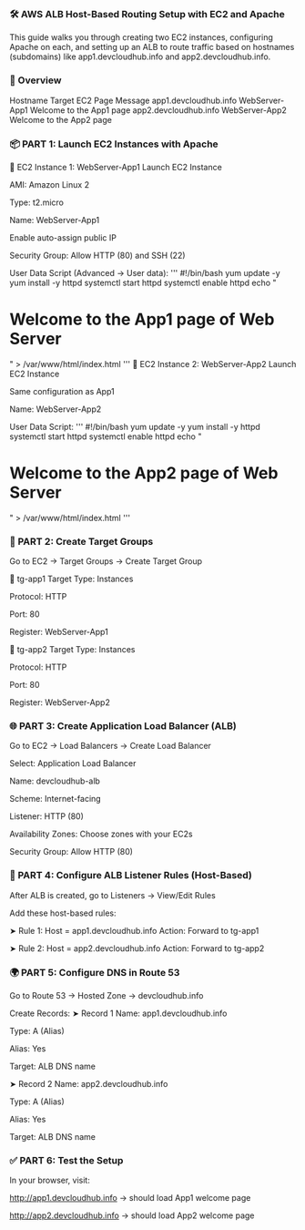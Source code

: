 ### 🛠️ AWS ALB Host-Based Routing Setup with EC2 and Apache
This guide walks you through creating two EC2 instances, configuring Apache on each, and setting up an ALB to route traffic based on hostnames (subdomains) like app1.devcloudhub.info and app2.devcloudhub.info.

### 📌 Overview
Hostname	Target EC2	Page Message
app1.devcloudhub.info	WebServer-App1	Welcome to the App1 page
app2.devcloudhub.info	WebServer-App2	Welcome to the App2 page

### 📦 PART 1: Launch EC2 Instances with Apache
🔹 EC2 Instance 1: WebServer-App1
Launch EC2 Instance

AMI: Amazon Linux 2

Type: t2.micro

Name: WebServer-App1

Enable auto-assign public IP

Security Group: Allow HTTP (80) and SSH (22)

User Data Script (Advanced → User data):
'''
#!/bin/bash
yum update -y
yum install -y httpd
systemctl start httpd 
systemctl enable httpd
echo "<h1> Welcome to the App1 page of Web Server </h1>" > /var/www/html/index.html
'''
🔹 EC2 Instance 2: WebServer-App2
Launch EC2 Instance

Same configuration as App1

Name: WebServer-App2

User Data Script:
'''
#!/bin/bash
yum update -y
yum install -y httpd
systemctl start httpd 
systemctl enable httpd
echo "<h1> Welcome to the App2 page of Web Server </h1>" > /var/www/html/index.html
'''
### 🎯 PART 2: Create Target Groups
Go to EC2 → Target Groups → Create Target Group

🔸 tg-app1
Target Type: Instances

Protocol: HTTP

Port: 80

Register: WebServer-App1

🔸 tg-app2
Target Type: Instances

Protocol: HTTP

Port: 80

Register: WebServer-App2

### 🌐 PART 3: Create Application Load Balancer (ALB)
Go to EC2 → Load Balancers → Create Load Balancer

Select: Application Load Balancer

Name: devcloudhub-alb

Scheme: Internet-facing

Listener: HTTP (80)

Availability Zones: Choose zones with your EC2s

Security Group: Allow HTTP (80)

### 🔀 PART 4: Configure ALB Listener Rules (Host-Based)
After ALB is created, go to Listeners → View/Edit Rules

Add these host-based rules:

➤ Rule 1: Host = app1.devcloudhub.info
Action: Forward to tg-app1

➤ Rule 2: Host = app2.devcloudhub.info
Action: Forward to tg-app2

### 🌍 PART 5: Configure DNS in Route 53
Go to Route 53 → Hosted Zone → devcloudhub.info

Create Records:
➤ Record 1
Name: app1.devcloudhub.info

Type: A (Alias)

Alias: Yes

Target: ALB DNS name

➤ Record 2
Name: app2.devcloudhub.info

Type: A (Alias)

Alias: Yes

Target: ALB DNS name


### ✅ PART 6: Test the Setup
In your browser, visit:

http://app1.devcloudhub.info → should load App1 welcome page

http://app2.devcloudhub.info → should load App2 welcome page
